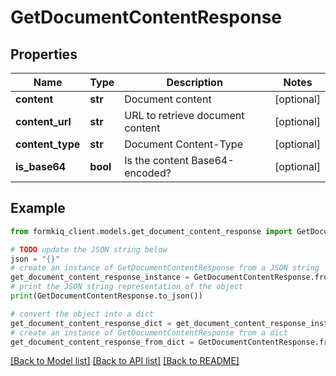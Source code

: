 # GetDocumentContentResponse


## Properties

Name | Type | Description | Notes
------------ | ------------- | ------------- | -------------
**content** | **str** | Document content | [optional] 
**content_url** | **str** | URL to retrieve document content | [optional] 
**content_type** | **str** | Document Content-Type | [optional] 
**is_base64** | **bool** | Is the content Base64-encoded? | [optional] 

## Example

```python
from formkiq_client.models.get_document_content_response import GetDocumentContentResponse

# TODO update the JSON string below
json = "{}"
# create an instance of GetDocumentContentResponse from a JSON string
get_document_content_response_instance = GetDocumentContentResponse.from_json(json)
# print the JSON string representation of the object
print(GetDocumentContentResponse.to_json())

# convert the object into a dict
get_document_content_response_dict = get_document_content_response_instance.to_dict()
# create an instance of GetDocumentContentResponse from a dict
get_document_content_response_from_dict = GetDocumentContentResponse.from_dict(get_document_content_response_dict)
```
[[Back to Model list]](../README.md#documentation-for-models) [[Back to API list]](../README.md#documentation-for-api-endpoints) [[Back to README]](../README.md)


